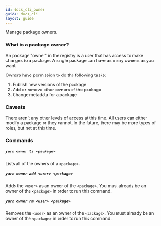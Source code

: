 ```yaml
---
id: docs_cli_owner
guide: docs_cli
layout: guide
---
```


<p class="lead">Manage package owners.</p>

### What is a package owner?

An package "owner" in the registry is a user that has access to make changes to
a package. A single package can have as many owners as you want.

Owners have permission to do the following tasks:

1. Publish new versions of the package
2. Add or remove other owners of the package
3. Change metadata for a package

### Caveats

There aren't any other levels of access at this time. All users can either
modify a package or they cannot. In the future, there may be more types of
roles, but not at this time.

### Commands

##### `yarn owner ls <package>`

Lists all of the owners of a `<package>`.

##### `yarn owner add <user> <package>`

Adds the `<user>` as an owner of the `<package>`. You must already be an owner
of the `<package>` in order to run this command.

##### `yarn owner rm <user> <package>`

Removes the `<user>` as an owner of the `<package>`. You must already be an
owner of the `<package>` in order to run this command.
